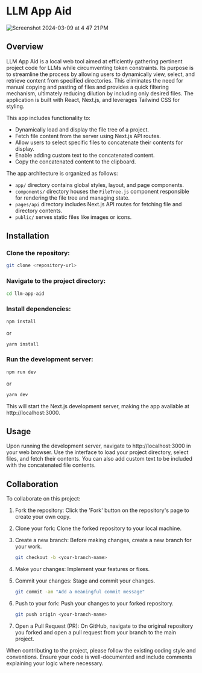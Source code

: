 # LLM App Aid

![Screenshot 2024-03-09 at 4 47 21 PM](https://github.com/deonneon/llm-code-fixer/assets/13922212/6f8a922f-fa09-437b-98dd-bb248f2894d2)

## Overview

LLM App Aid is a local web tool aimed at efficiently gathering pertinent project code for LLMs while circumventing token constraints. Its purpose is to streamline the process by allowing users to dynamically view, select, and retrieve content from specified directories. This eliminates the need for manual copying and pasting of files and provides a quick filtering mechanism, ultimately reducing dilution by including only desired files. The application is built with React, Next.js, and leverages Tailwind CSS for styling.

This app includes functionality to:

- Dynamically load and display the file tree of a project.
- Fetch file content from the server using Next.js API routes.
- Allow users to select specific files to concatenate their contents for display.
- Enable adding custom text to the concatenated content.
- Copy the concatenated content to the clipboard.

The app architecture is organized as follows:

- `app/` directory contains global styles, layout, and page components.
- `components/` directory houses the `FileTree.js` component responsible for rendering the file tree and managing state.
- `pages/api` directory includes Next.js API routes for fetching file and directory contents.
- `public/` serves static files like images or icons.

## Installation

### Clone the repository:

```bash
git clone <repository-url>
```

### Navigate to the project directory:

```bash
cd llm-app-aid
```

### Install dependencies:

```bash
npm install
```

or

```bash
yarn install
```

### Run the development server:

```bash
npm run dev
```

or

```bash
yarn dev
```

This will start the Next.js development server, making the app available at http://localhost:3000.

## Usage

Upon running the development server, navigate to http://localhost:3000 in your web browser. Use the interface to load your project directory, select files, and fetch their contents. You can also add custom text to be included with the concatenated file contents.

## Collaboration

To collaborate on this project:

1. Fork the repository: Click the 'Fork' button on the repository's page to create your own copy.
2. Clone your fork: Clone the forked repository to your local machine.
3. Create a new branch: Before making changes, create a new branch for your work.

   ```bash
   git checkout -b <your-branch-name>
   ```

4. Make your changes: Implement your features or fixes.
5. Commit your changes: Stage and commit your changes.

   ```bash
   git commit -am "Add a meaningful commit message"
   ```

6. Push to your fork: Push your changes to your forked repository.

   ```bash
   git push origin <your-branch-name>
   ```

7. Open a Pull Request (PR): On GitHub, navigate to the original repository you forked and open a pull request from your branch to the main project.

When contributing to the project, please follow the existing coding style and conventions. Ensure your code is well-documented and include comments explaining your logic where necessary.
